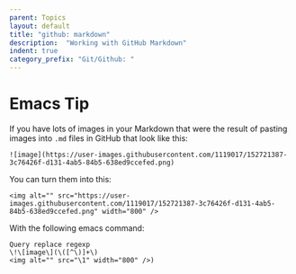 ```yaml
---
parent: Topics
layout: default
title: "github: markdown"
description:  "Working with GitHub Markdown"
indent: true
category_prefix: "Git/Github: "
---
```


# Emacs Tip

If you have lots of images in your Markdown that were the result of
pasting images into `.md` files in GitHub that look like this:

```
![image](https://user-images.githubusercontent.com/1119017/152721387-3c76426f-d131-4ab5-84b5-638ed9ccefed.png)
```

You can turn them into this:

```
<img alt="" src="https://user-images.githubusercontent.com/1119017/152721387-3c76426f-d131-4ab5-84b5-638ed9ccefed.png" width="800" />
```

With the following emacs command:

```
Query replace regexp
\!\[image\](\([^\)]+\)
<img alt="" src="\1" width="800" />)
```
